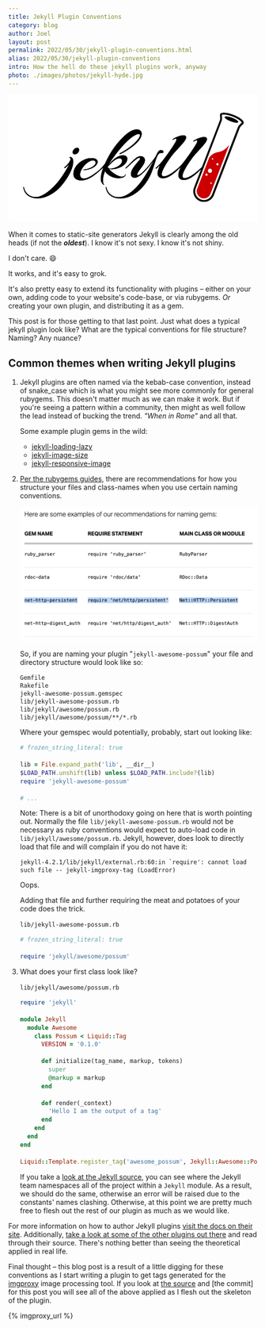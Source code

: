 ```yaml
---
title: Jekyll Plugin Conventions
category: blog
author: Joel
layout: post
permalink: 2022/05/30/jekyll-plugin-conventions.html
alias: 2022/05/30/jekyll-plugin-conventions
intro: How the hell do these jekyll plugins work, anyway
photo: ./images/photos/jekyll-hyde.jpg
---
```


![jekyll logo](/images/jekyll.png)

When it comes to static-site generators Jekyll is clearly among the old heads
(if not the ***oldest***). I know it's not sexy. I know it's not shiny.

I don't care. 😄

It works, and it's easy to grok.

It's also pretty easy to extend its functionality with plugins – either on your
own, adding code to your website's code-base, or via rubygems. *Or* creating
your own plugin, and distributing it as a gem.

This post is for those getting to that last point. Just what does a typical
jekyll plugin look like? What are the typical conventions for file structure?
Naming? Any nuance?

## Common themes when writing Jekyll plugins

1. Jekyll plugins are often named via the kebab-case convention, instead of
   snake_case which is what you might see more commonly for general rubygems.
   This doesn't matter much as we can make it work. But if you're seeing a
   pattern within a community, then might as well follow the lead instead of
   bucking the trend. *"When in Rome"* and all that.

   Some example plugin gems in the wild:

   * [jekyll-loading-lazy](https://github.com/gildesmarais/jekyll-loading-lazy)
   * [jekyll-image-size](https://github.com/generalui/jekyll-image-size)
   * [jekyll-responsive-image](https://github.com/wildlyinaccurate/jekyll-responsive-image)

2. [Per the rubygems guides], there are recommendations for how you structure
   your files and class-names when you use certain naming conventions.

   ![chart with recommendations for how to name gems](/images/naming-gems.png)

   So, if you are naming your plugin "`jekyll-awesome-possum`" your file and
   directory structure would look like so:

   ```
   Gemfile
   Rakefile
   jekyll-awesome-possum.gemspec
   lib/jekyll-awesome-possum.rb
   lib/jekyll/awesome/possum.rb
   lib/jekyll/awesome/possum/**/*.rb
   ```

   Where your gemspec would potentially, probably, start out looking like:

   ```ruby
   # frozen_string_literal: true

   lib = File.expand_path('lib', __dir__)
   $LOAD_PATH.unshift(lib) unless $LOAD_PATH.include?(lib)
   require 'jekyll-awesome-possum'

   # ...
   ```

   Note: There is a bit of unorthodoxy going on here that is worth pointing
   out. Normally the file `lib/jekyll-awesome-possum.rb` would not be necessary
   as ruby conventions would expect to auto-load code in
   `lib/jekyll/awesome/possum.rb`. Jekyll, however, does look to directly load
   that file and will complain if you do not have it:

   ```
   jekyll-4.2.1/lib/jekyll/external.rb:60:in `require': cannot load such file -- jekyll-imgproxy-tag (LoadError)
   ```

   Oops.

   Adding that file and further requiring the meat and potatoes of your code
   does the trick.

   `lib/jekyll-awesome-possum.rb`

   ```ruby
   # frozen_string_literal: true

   require 'jekyll/awesome/possum'
   ```

   [Per the rubygems guides]: https://guides.rubygems.org/name-your-gem/

3. What does your first class look like?

   `lib/jekyll/awesome/possum.rb`

   ```ruby
   require 'jekyll'

   module Jekyll
     module Awesome
       class Possum < Liquid::Tag
         VERSION = '0.1.0'

         def initialize(tag_name, markup, tokens)
           super
           @markup = markup
         end

         def render(_context)
           'Hello I am the output of a tag'
         end
       end
     end
   end

   Liquid::Template.register_tag('awesome_possum', Jekyll::Awesome::Possum)
   ```

   If you take a [look at the Jekyll source], you can see where the Jekyll team
   namespaces all of the project within a `Jekyll` module. As a result, we
   should do the same, otherwise an error will be raised due to the constants'
   names clashing. Otherwise, at this point we are pretty much free to flesh
   out the rest of our plugin as much as we would like.

For more information on how to author Jekyll plugins [visit the docs on their
site]. Additionally, [take a look at some of the other plugins out there] and
read through their source. There's nothing better than seeing the theoretical
applied in real life.

[look at the Jekyll source]: https://github.com/jekyll/jekyll/blob/master/lib/jekyll.rb#L42
[visit the docs on their site]: https://jekyllrb.com/docs/plugins/
[take a look at some of the other plugins out there]: https://github.com/planetjekyll/awesome-jekyll-plugins

Final thought – this blog post is a result of a little digging for these
conventions as I start writing a plugin to get tags generated for the [imgproxy]
image processing tool. If you look at [the source] and [the commit] for this
post you will see all of the above applied as I flesh out the skeleton of the
plugin.

{% imgproxy_url %}

[imgproxy]: https://imgproxy.net/
[the source]: https://github.com/jayroh/joeloliveira.com/
